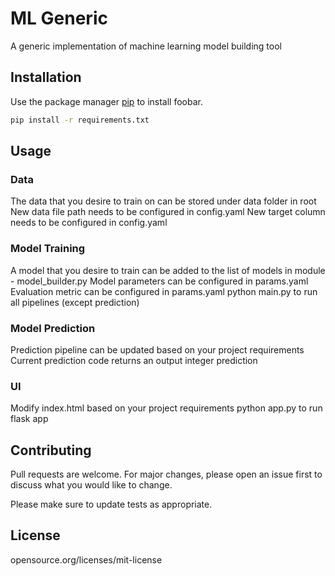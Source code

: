 # ML Generic

A generic implementation of machine learning model building tool

## Installation

Use the package manager [pip](https://pip.pypa.io/en/stable/) to install foobar.

```bash
pip install -r requirements.txt
```

## Usage

### Data
The data that you desire to train on can be stored under data folder in root
New data file path needs to be configured in config.yaml
New target column needs to be configured in config.yaml

### Model Training
A model that you desire to train can be added to the list of models in module - model_builder.py 
Model parameters can be configured in params.yaml
Evaluation metric can be configured in params.yaml
python main.py to run all pipelines (except prediction)

### Model Prediction
Prediction pipeline can be updated based on your project requirements
Current prediction code returns an output integer prediction

### UI
Modify index.html based on your project requirements
python app.py to run flask app

## Contributing

Pull requests are welcome. For major changes, please open an issue first
to discuss what you would like to change.

Please make sure to update tests as appropriate.

## License
opensource.org/licenses/mit-license